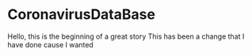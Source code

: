 # CoronavirusDataBase
Hello, this is the beginning of a great story 
This has been a change that I have done cause I wanted
